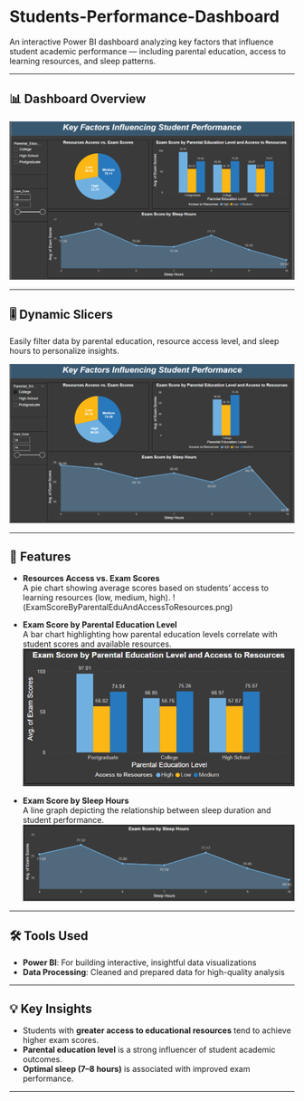 # Students-Performance-Dashboard

An interactive Power BI dashboard analyzing key factors that influence student academic performance — including parental education, access to learning resources, and sleep patterns.

---

## 📊 Dashboard Overview

![Dashboard](Dashboard.png)

---

## 🎚️ Dynamic Slicers

Easily filter data by parental education, resource access level, and sleep hours to personalize insights.

![Slicer](Slicer.png)

---

## 🚀 Features

- **Resources Access vs. Exam Scores**  
  A pie chart showing average scores based on students’ access to learning resources (low, medium, high).
 !(ExamScoreByParentalEduAndAccessToResources.png)

- **Exam Score by Parental Education Level**  
  A bar chart highlighting how parental education levels correlate with student scores and available resources.  
 ![Parental Education and Resource Access](ExamScoreByParentalEduAndAccessToResources.png)

- **Exam Score by Sleep Hours**  
  A line graph depicting the relationship between sleep duration and student performance.  
  ![Exam Score by Sleep Hours](ExamScoreBySleepHours.png)

---

## 🛠️ Tools Used

- **Power BI**: For building interactive, insightful data visualizations  
- **Data Processing**: Cleaned and prepared data for high-quality analysis

---

## 💡 Key Insights

- Students with **greater access to educational resources** tend to achieve higher exam scores.
- **Parental education level** is a strong influencer of student academic outcomes.
- **Optimal sleep (7–8 hours)** is associated with improved exam performance.

---
